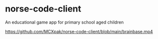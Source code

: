 # norse-code-client
An educational game app for primary school aged children

https://github.com/MCXpak/norse-code-client/blob/main/brainbase.mp4
